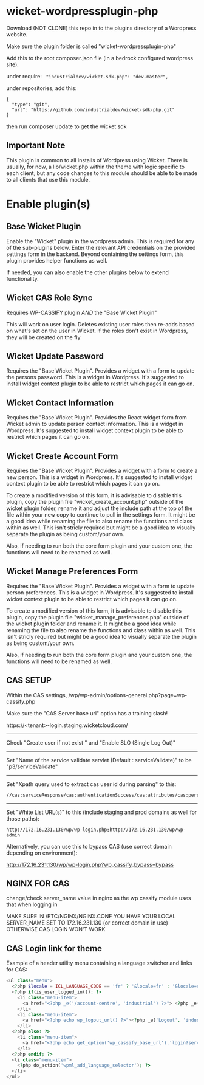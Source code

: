 # wicket-wordpressplugin-php

Download (NOT CLONE) this repo in to the plugins directory of a Wordpress website.

Make sure the plugin folder is called "wicket-wordpressplugin-php"

Add this to the root composer.json file (in a bedrock configured wordpress site):

under require:
` "industrialdev/wicket-sdk-php": "dev-master",`

under repositories, add this:
```
{
  "type": "git",
  "url": "https://github.com/industrialdev/wicket-sdk-php.git"
}
```

then run composer update to get the wicket sdk

## Important Note
This plugin is common to all installs of Wordpress using Wicket. There is usually, for now, a lib/wicket.php within the theme with logic specific to each client, but any code changes to this module should be able to be made to all clients that use this module.

# Enable plugin(s)

## Base Wicket Plugin
Enable the "Wicket" plugin in the wordpress admin. This is required for any of the sub-plugins below. Enter the relevant API credentials on the provided settings form in the backend. Beyond containing the settings form, this plugin provides helper functions as well.

If needed, you can also enable the other plugins below to extend functionality.

## Wicket CAS Role Sync

Requires WP-CASSIFY plugin *AND* the "Base Wicket Plugin"

This will work on user login. Deletes existing user roles then re-adds based on what's set on the user in Wicket. If the roles don't exist in
Wordpress, they will be created on the fly

## Wicket Update Password

Requires the "Base Wicket Plugin". Provides a widget with a form to update the persons password. This is a widget in Wordpress. It's suggested to install widget context plugin to be able to restrict which pages it can go on.

## Wicket Contact Information

Requires the "Base Wicket Plugin". Provides the React widget form from Wicket admin to update person contact information. This is a widget in Wordpress. It's suggested to install widget context plugin to be able to restrict which pages it can go on.

## Wicket Create Account Form

Requires the "Base Wicket Plugin". Provides a widget with a form to create a new person. This is a widget in Wordpress. It's suggested to install widget context plugin to be able to restrict which pages it can go on. 

To create a modified version of this form, it is advisable to disable this plugin, copy the plugin file "wicket_create_account.php" outside of the wicket plugin folder, rename it and adjust the include path at the top of the file within your new copy to continue to pull in the settings form. It might be a good idea while renaming the file to also rename the functions and class within as well. This isn't stricly required but might be a good idea to visually separate the plugin as being custom/your own. 

Also, if needing to run both the core form plugin and your custom one, the functions will need to be renamed as well.

## Wicket Manage Preferences Form

Requires the "Base Wicket Plugin". Provides a widget with a form to update person preferences. This is a widget in Wordpress. It's suggested to install wicket context plugin to be able to restrict which pages it can go on. 

To create a modified version of this form, it is advisable to disable this plugin, copy the plugin file "wicket_manage_preferences.php" outside of the wicket plugin folder and rename it. It might be a good idea while renaming the file to also rename the functions and class within as well. This isn't stricly required but might be a good idea to visually separate the plugin as being custom/your own. 

Also, if needing to run both the core form plugin and your custom one, the functions will need to be renamed as well.

## CAS SETUP
Within the CAS settings, /wp/wp-admin/options-general.php?page=wp-cassify.php

Make sure the "CAS Server base url" option has a training slash!

https://\<tenant>-login.staging.wicketcloud.com/

--------------------------------------

Check "Create user if not exist	" and "Enable SLO (Single Log Out)"

--------------------------------------

Set "Name of the service validate servlet (Default : serviceValidate)" to be "p3/serviceValidate"

--------------------------------------
Set "Xpath query used to extract cas user id during parsing" to this:

```
//cas:serviceResponse/cas:authenticationSuccess/cas:attributes/cas:personUuid
```


--------------------------------------
Set "White List URL(s)" to this (include staging and prod domains as well for those paths):

```
http://172.16.231.130/wp/wp-login.php;http://172.16.231.130/wp/wp-admin
```

Alternatively, you can use this to bypass CAS (use correct domain depending on environment):

http://172.16.231.130/wp/wp-login.php?wp_cassify_bypass=bypass


## NGINX FOR CAS

change/check server_name value in nginx as the wp cassify module uses that when logging in

MAKE SURE IN /ETC/NGINX/NGINX.CONF YOU HAVE YOUR LOCAL SERVER_NAME SET TO 172.16.231.130 (or correct domain in use) OTHERWISE CAS LOGIN WON'T WORK

## CAS Login link for theme

Example of a header utility menu containing a language switcher and links for CAS:

```php
<ul class="menu">
  <?php $locale = ICL_LANGUAGE_CODE == 'fr' ? '&locale=fr' : '&locale=en'; ?>
  <?php if(is_user_logged_in()): ?>
    <li class="menu-item">
      <a href="<?php _e('/account-centre', 'industrial') ?>"> <?php _e('My Account', 'industrial') ?></a>
    </li>
    <li class="menu-item">
      <a href="<?php echo wp_logout_url() ?>"><?php _e('Logout', 'industrial') ?></a>
    </li>
  <?php else: ?>
    <li class="menu-item">
      <a href="<?php echo get_option('wp_cassify_base_url').'login?service='.home_url($wp->request).'/'.$locale ?>"><?php _e('Login', 'industrial') ?></a>
    </li>
  <?php endif; ?>
  <li class="menu-item">
    <?php do_action('wpml_add_language_selector'); ?>
  </li>
</ul>
```

